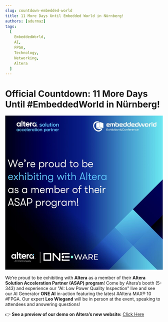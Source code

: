 ```yaml
---
slug: countdown-embedded-world
title: 11 More Days Until Embedded World in Nürnberg!
authors: [adurmaz]
tags:
  [
    EmbeddedWorld,
    AI,
    FPGA,
    Technology,
    Networking,
    Altera
  ]
---
```


# Official Countdown: 11 More Days Until #EmbeddedWorld in Nürnberg!

![Embedded World Countdown](img/1740774471530.jpeg)

We’re proud to be exhibiting with **Altera** as a member of their **Altera Solution Acceleration Partner (ASAP) program**! Come by Altera’s booth (5-343) and experience our "AI: Low Power Quality Inspection" live and see our AI Generator **ONE AI** in-action featuring the latest #Altera MAX® 10 #FPGA. Our expert **Leo Wiegand** will be in person at the event, speaking to attendees and answering questions!

👉 **See a preview of our demo on Altera’s new website:** [Click Here](https://lnkd.in/e8XTUAhZ)
